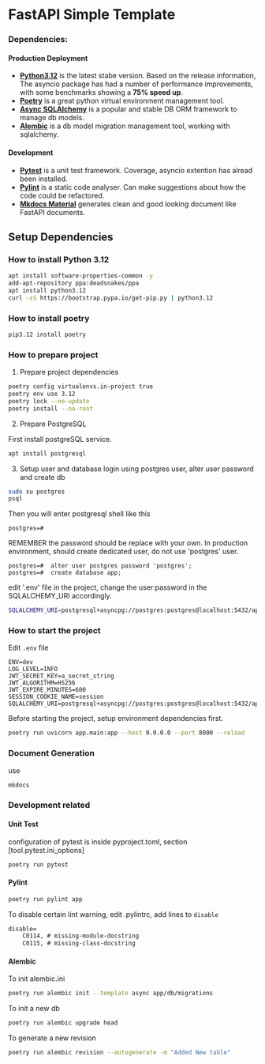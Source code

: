 FastAPI Simple Template
========================

### Dependencies:
#### Production Deployment
- **[Python3.12](https://docs.python.org/3/whatsnew/3.12.html)** is the latest stabe version. Based on the release information, The asyncio package has had a number of performance improvements, with some benchmarks showing a **75% speed up**.
- **[Poetry](https://python-poetry.org/)** is a great python virtual environment management tool.
- **[Async SQLAlchemy](https://docs.sqlalchemy.org/en/20/orm/extensions/asyncio.html)** is a popular and stable DB ORM framework to manage db models.
- **[Alembic](https://alembic.sqlalchemy.org/en/latest/)** is a db model migration management tool, working with sqlalchemy.

#### Development
- **[Pytest](https://docs.pytest.org/en/8.2.x/)** is a unit test framework. Coverage, asyncio extention has alread been installed.
- **[Pylint](https://pylint.readthedocs.io/en/stable/)** is a static code analyser. Can make suggestions about how the code could be refactored.
- **[Mkdocs Material](https://squidfunk.github.io/mkdocs-material/)** generates clean and good looking document like FastAPI documents.


## Setup Dependencies
### How to install Python 3.12
```bash
apt install software-properties-common -y
add-apt-repository ppa:deadsnakes/ppa
apt install python3.12
curl -sS https://bootstrap.pypa.io/get-pip.py | python3.12
```

### How to install poetry
```bash
pip3.12 install poetry
```

### How to prepare project

1. Prepare project dependencies

```bash
poetry config virtualenvs.in-project true
poetry env use 3.12
poetry lock --no-update
poetry install --no-root
```

2. Prepare PostgreSQL

First install postgreSQL service.
```bash
apt install postgresql
```

3. Setup user and database
login using postgres user, alter user password and create db
```bash
sudo su postgres
psql
```

Then you will enter postgresql shell like this
```
postgres=# 
```

REMEMBER the password should be replace with your own. In production environment, should create dedicated user, do not use 'postgres' user.
```
postgres=#  alter user postgres password 'postgres';
postgres=#  create database app;
```

edit '.env' file in the project, change the user:password in the SQLALCHEMY_URI accordingly.
```bash
SQLALCHEMY_URI=postgresql+asyncpg://postgres:postgres@localhost:5432/app
```

### How to start the project
Edit `.env` file
```
ENV=dev
LOG_LEVEL=INFO
JWT_SECRET_KEY=a_secret_string
JWT_ALGORITHM=HS256
JWT_EXPIRE_MINUTES=600
SESSION_COOKIE_NAME=session
SQLALCHEMY_URI=postgresql+asyncpg://postgres:postgres@localhost:5432/app
```

Before starting the project, setup environment dependencies first.
```bash
poetry run uvicorn app.main:app --host 0.0.0.0 --port 8000 --reload
```

### Document Generation

use 
```bash
mkdocs 
```

### Development related 

#### Unit Test
configuration of pytest is inside pyproject.toml, section \[tool.pytest.ini_options\]
```bash
poetry run pytest
```

#### Pylint

```bash
poetry run pylint app
```

To disable certain lint warning, edit .pylintrc, add lines to `disable`
```txt
disable=
    C0114, # missing-module-docstring
    C0115, # missing-class-docstring
```


#### Alembic
To init alembic.ini
```bash
poetry run alembic init --template async app/db/migrations
```
To init a new db
```bash
poetry run alembic upgrade head

```

To generate a new revision

```bash
poetry run alembic revision --autogenerate -m "Added New table"
```
